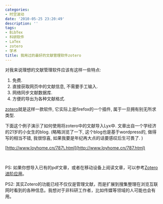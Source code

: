 ```yaml
---
categories:
- 时空波动
date: '2010-05-25 23:20:49'
description: ''
tags:
- BibTex
- 科研软件
- LaTex
- zotero
- 学术
title: 我用过的最好的文献管理软件zotero
---
```

对我来说理想的文献管理软件应该有这样一些特点:



1. 免费.
2. 直接获取网页中的文献信息, 不需要手工输入.
3. 网络同步文献数据库.
4. 方便的导出为各种文献格式.


[zotero](http://www.zotero.org/)就是这样一款软件, 它实际上是firefox的一个插件, 属于一旦拥有别无所求类型.



下面这个例子演示了如何使用将zotero中的文献导入Lyx中. 文章出自一个学经济的21岁的小女生的blog. (略略浏览了一下, 这个blog也是基于wordpress的, 做得写的相当不错, 我很惊喜, 如果我要是年纪再大点的话要感叹后生可畏了. )



[http://www.loyhome.cn/787\.html](http://www.loyhome.cn/787.html)



 



PS: 如果你想导入已有的pdf文章，或者在移动设备上阅读文章，可以参考[Zotero进阶应用](http://boke.9cheng.de/2012/02/zotero%E8%BF%9B%E9%98%B6%E5%BA%94%E7%94%A8/)。



PS2: 其实Zotero的功能已经不仅仅是管理文献，而是扩展到搜集整理在浏览互联网时看到的各种信息。我想对于非科研工作者，比如传媒等领域的人可能也会有用。